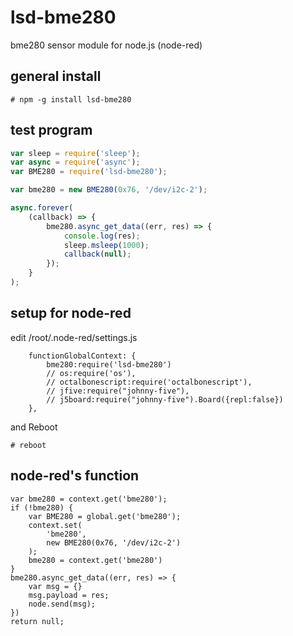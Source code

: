 # lsd-bme280
bme280 sensor module for node.js (node-red)

## general install
```
# npm -g install lsd-bme280
```

## test program
```test.js
var sleep = require('sleep');
var async = require('async');
var BME280 = require('lsd-bme280');

var bme280 = new BME280(0x76, '/dev/i2c-2');

async.forever(
    (callback) => {
        bme280.async_get_data((err, res) => {
            console.log(res);
            sleep.msleep(1000);
            callback(null);
        });
    }
);
```

## setup for node-red
edit /root/.node-red/settings.js

```
    functionGlobalContext: {
        bme280:require('lsd-bme280')
        // os:require('os'),
        // octalbonescript:require('octalbonescript'),
        // jfive:require("johnny-five"),
        // j5board:require("johnny-five").Board({repl:false})
    },
```

and Reboot

```
# reboot
```

## node-red's function
```
var bme280 = context.get('bme280');
if (!bme280) {
    var BME280 = global.get('bme280');
    context.set(
        'bme280',
        new BME280(0x76, '/dev/i2c-2')
    );
    bme280 = context.get('bme280')
}
bme280.async_get_data((err, res) => {
    var msg = {}
    msg.payload = res;
    node.send(msg);
})
return null;
```

